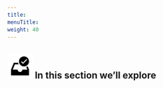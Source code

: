 ```yaml
---
title:
menuTitle:
weight: 40
---
```


![search_icon](check_box.svg)
In this section we’ll explore
---
